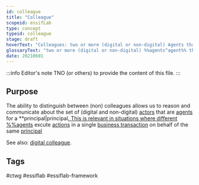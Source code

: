 ```yaml
---
id: colleague
title: "Colleague"
scopeid: essifLab
type: concept
typeid: colleague
stage: draft
hoverText: "Colleagues: two or more (digital or non-digital) Agents that have the same Principal (i.e. Party on whose behalf they exeucte Actions)."
glossaryText: "two or more (digital or non-digital) %%agents^agent%% that have the same %%principal^principal%% (i.e. %%party^party%% on whose behalf they exeucte %%actions^action%%)."
date: 20210601
---
```


:::info Editor's note
TNO (or others) to provide the content of this file.
:::

## Purpose
The ability to distinguish between (non) colleagues allows us to reason and communicate about the set of (digital and non-digital) [actors](actor) that are [agents](agent) for a **principal|principal[. This is relevant in situations where different %%agents](agent) excute [actions](action) in a single [business transaction](transaction) on behalf of the same [principal](principal)

See also: [digital colleague](digital-colleague).

## Tags
#ctwg #essiflab #essiflab-framework